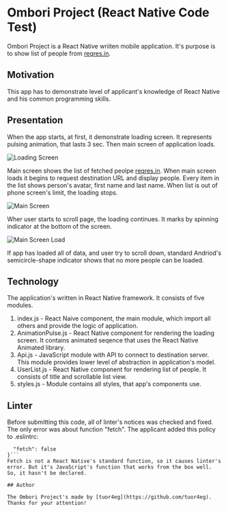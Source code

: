 #  Ombori Project (React Native Code Test)

Ombori Project is a React Native wriiten mobile application. It's purpose is to show list of people from [reqres.in](https://reqres.in/).

## Motivation

This app has to demonstrate level of applicant's knowledge of React Native and his common programming skills.

## Presentation

When the app starts, at first, it demonstrate loading screen. It represents pulsing animation, that lasts 3 sec. Then main screen of application loads.

![Loading Screen](//screenshots/01_loadScreen.png)

Main screen shows the list of fetched peolpe [reqres.in](https://reqres.in/). 
When main screen loads it begins to request destination URL and display people. 
Every item in the list shows person's avatar, first name and last name. 
When list is out of phone screen's limit, the loading stops. 

![Main Screen](//screenshots/02_mainScreen.png)

Wher user starts to scroll page, the loading continues. It marks by spinning indicator at the bottom of the screen.

![Main Screen Load](//screenshots/03_mainScreen_load.png)

If app has loaded all of data, and user try to scroll down, standard Andriod's semicircle-shape indicator shows that no more people can be loaded.

## Technology

The application's written in React Native framework. It consists of five modules.
1. index.js - React Naive component, the main module, which import all others and provide the logic of application.
2. AnimationPulse.js - React Native component for rendering the loading screen. It contains animated seqence that uses the React Native Animated library.
3. Api.js - JavaScript module with API to connect to destination server. This module provides lower level of abstraction in application's model.
4. UserList.js - React Native component for rendering list of people. It consists of title and scrollable list view.
5. styles.js -  Module contains all styles, that app's components use.

## Linter

Before submitting this code, all of linter's notices was checked and fixed. The only error was about function "fetch". The applicant added this policy to .eslintrc:
```"globals": {
  "fetch": false
}```
Fetch is not a React Native's standard function, so it causes linter's error. But it's JavaScript's function that works from the box well. So, it hasn't be declared.

## Author

The Ombori Project's made by [tuor4eg](https://github.com/tuor4eg). Thanks for your attention!